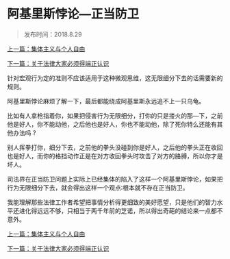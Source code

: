 # 阿基里斯悖论—正当防卫

>发布时间：2018.8.29

[上一篇：集体主义与个人自由](/social/article43)

[下一篇：关于法律大家必须得端正认识](/social/article45)



针对宏观行为定的准则不应该适用于这种微观思维，这无限细分下去的话需要新的规则。

阿基里斯悖论麻烦了解一下，最后都能绕成阿基里斯永远追不上一只乌龟。

比如有人拿枪指着你，如果把侵害行为无限细分，打你的只是搂火的那—下，之前他是好人，你不能动他，之后他也是好人，你也不能动他，除了死你特么还能有其他办法吗 ?

别人挥拳打你，细分下去，之前他的拳头没碰到你是好人，之后他的拳头正在收回也是好人，而你的格挡动作正是在对方收回拳头时攻击了对方的胳膊，所以你才是坏人。

司法界在正当防卫问题上实际上已经集体的陷入了这样一个阿基里斯悖论，如果把行为无限细分下去，就会得出这样一个观点∶根本就不存在正当防卫。

我能理解那些法律工作者希望把事情分析得更细致的美好愿望，只是他们的智力水平还进化得远远不够，只相当于两千年前的芝诺，所以得出奇葩的结论来一点都不意外。



[上一篇：集体主义与个人自由](/social/article43)

[下一篇：关于法律大家必须得端正认识](/social/article45)


